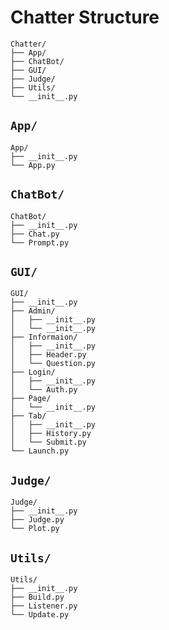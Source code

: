 # Chatter Structure

```shell
Chatter/
├── App/
├── ChatBot/
├── GUI/
├── Judge/
├── Utils/
└── __init__.py
```

## `App/`

```shell
App/
├── __init__.py
└── App.py
```

## `ChatBot/`

```shell
ChatBot/
├── __init__.py
├── Chat.py
└── Prompt.py
```

## `GUI/`

```shell
GUI/
├── __init__.py
├── Admin/
│   ├── __init__.py
│   └── __init__.py
├── Informaion/
│   ├── __init__.py
│   ├── Header.py
│   └── Question.py
├── Login/
│   ├── __init__.py
│   └── Auth.py
├── Page/
│   └── __init__.py
├── Tab/
│   ├── __init__.py
│   ├── History.py
│   └── Submit.py
└── Launch.py
```

## `Judge/`

```shell
Judge/
├── __init__.py
├── Judge.py
└── Plot.py
```

## `Utils/`

```shell
Utils/
├── __init__.py
├── Build.py
├── Listener.py
└── Update.py
```

